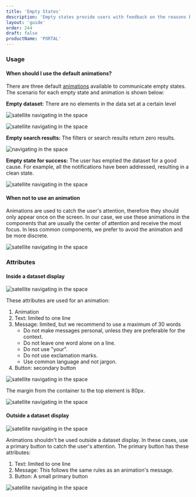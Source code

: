 ```yaml
---
title: 'Empty States'
description: 'Empty states provide users with feedback on the reasons behind the empty state and what they can do to move out of the empty state.'
layout: 'guide'
order: 244
draft: false
productName: 'PORTAL'
---
```


### Usage

#### When should I use the default animations?

There are three default [animations](../foundations/animations) available to communicate empty states. The scenario for each empty state and animation is shown below:

**Empty dataset:** There are no elements in the data set at a certain level

![satellite navigating in the space](/images/lexicon/DDisplayEmpty.jpg)

![satellite navigating in the space](/images/lexicon/FormEmpty.jpg)

**Empty search results:** The filters or search results return zero results.

![ navigating in the space](/images/lexicon/DDisplayEmptySearch.jpg)

**Empty state for success:** The user has emptied the dataset for a good cause. For example, all the notifications have been addressed, resulting in a clean state.

![satellite navigating in the space](/images/lexicon/DDisplayEmptySuccess.jpg)

#### When not to use an animation

Animations are used to catch the user's attention, therefore they should only appear once on the screen. In our case, we use these animations in the components that are usually the center of attention and receive the most focus. In less common components, we prefer to avoid the animation and be more discrete.

![satellite navigating in the space](/images/lexicon/EmptyStateNavigation.jpg)

### Attributes

#### Inside a dataset display

![satellite navigating in the space](/images/lexicon/EmptyStateParts.jpg)

These attributes are used for an animation:

1. Animation
2. Text: limited to one line
3. Message: limited, but we recommend to use a maximum of 30 words
    - Do not make messages personal, unless they are preferable for the context.
    - Do not leave one word alone on a line.
    - Do not use "your".
    - Do not use exclamation marks.
    - Use common language and not jargon.
4. Button: secondary button

![satellite navigating in the space](/images/lexicon/EmptyStateMetrics.jpg)

The margin from the container to the top element is 80px.

![satellite navigating in the space](/images/lexicon/DDisplayEmptyMetrics.jpg)

#### Outside a dataset display

![satellite navigating in the space](/images/lexicon/EmptyStateNavigationParts.jpg)

Animations shouldn't be used outside a dataset display. In these cases, use a primary button to catch the user's attention. The primary button has these attributes:

1. Text: limited to one line
2. Message: This follows the same rules as an animation's message.
3. Button: A small primary button

![satellite navigating in the space](/images/lexicon/EmptyStateNavigationMetrics.jpg)
